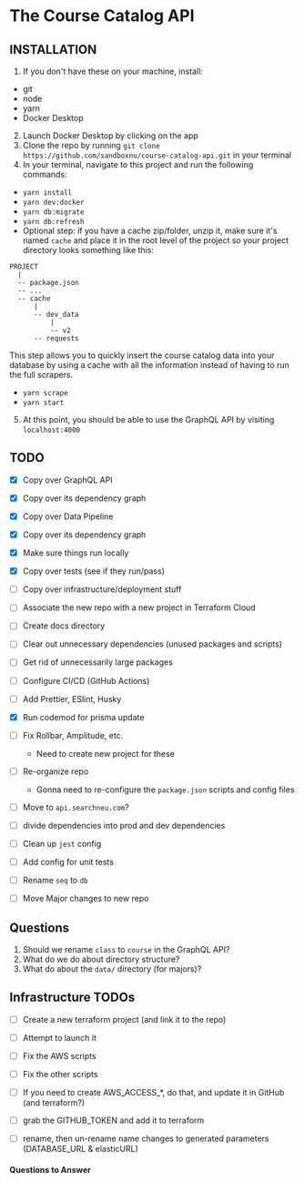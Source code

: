 # The Course Catalog API

## INSTALLATION
1. If you don't have these on your machine, install:
- git
- node
- yarn
- Docker Desktop
2. Launch Docker Desktop by clicking on the app
3. Clone the repo by running `git clone https://github.com/sandboxnu/course-catalog-api.git` in your terminal
4. In your terminal, navigate to this project and run the following commands:
- `yarn install`
- `yarn dev:docker`
- `yarn db:migrate`
- `yarn db:refresh`
- Optional step: if you have a cache zip/folder, unzip it, make sure it's named `cache` and place it in the root level of the project so your project directory looks something like this:
```
PROJECT
  |
  -- package.json
  -- ...
  -- cache
      |
      -- dev_data
          |
          -- v2
      -- requests
```
This step allows you to quickly insert the course catalog data into your database by using a cache with all the information instead of having to run the full scrapers.
- `yarn scrape`
- `yarn start`
5. At this point, you should be able to use the GraphQL API by visiting `localhost:4000`

## TODO
- [x] Copy over GraphQL API
- [x] Copy over its dependency graph
- [x] Copy over Data Pipeline
- [x] Copy over its dependency graph
- [x] Make sure things run locally
- [x] Copy over tests (see if they run/pass)
- [ ] Copy over infrastructure/deployment stuff
- [ ] Associate the new repo with a new project in Terraform Cloud
- [ ] Create docs directory

- [ ] Clear out unnecessary dependencies (unused packages and scripts)
- [ ] Get rid of unnecessarily large packages
- [ ] Configure CI/CD (GitHub Actions)
- [ ] Add Prettier, ESlint, Husky
- [x] Run codemod for prisma update
- [ ] Fix Rollbar, Amplitude, etc.
    - Need to create new project for these
- [ ] Re-organize repo
    - Gonna need to re-configure the `package.json` scripts and config files

- [ ] Move to `api.searchneu.com`?
- [ ] divide dependencies into prod and dev dependencies

- [ ] Clean up `jest` config
- [ ] Add config for unit tests
- [ ] Rename `seq` to `db`
- [ ] Move Major changes to new repo

## Questions
1. Should we rename `class` to `course` in the GraphQL API?
2. What do we do about directory structure?
3. What do about the `data/` directory (for majors)?

## Infrastructure TODOs
- [ ] Create a new terraform project (and link it to the repo)
- [ ] Attempt to launch it
- [ ] Fix the AWS scripts
- [ ] Fix the other scripts

- [ ] If you need to create AWS_ACCESS_*, do that, and update it in GitHub (and terraform?)
- [ ] grab the GITHUB_TOKEN and add it to terraform
- [ ] rename, then un-rename name changes to generated parameters (DATABASE_URL & elasticURL)

#### Questions to Answer

